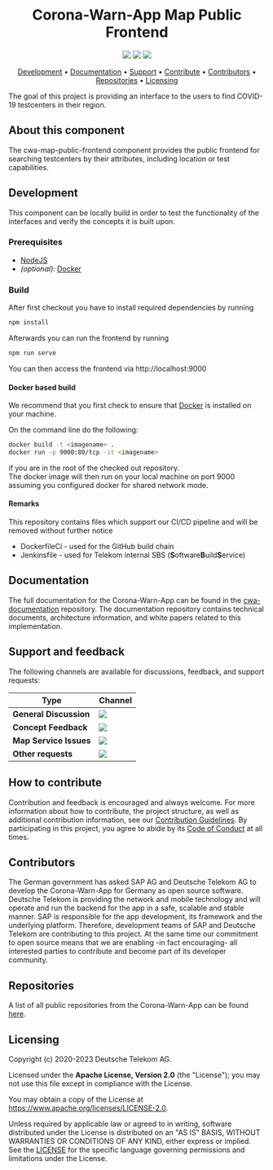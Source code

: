 <h1 align="center">
    Corona-Warn-App Map Public Frontend
</h1>

<p align="center">
    <a href="https://github.com/corona-warn-app/cwa-map-public-frontend/commits/" title="Last Commit"><img src="https://img.shields.io/github/last-commit/corona-warn-app/cwa-map-public-frontend?style=flat"></a>
    <a href="https://github.com/corona-warn-app/cwa-map-public-frontend/issues" title="Open Issues"><img src="https://img.shields.io/github/issues/corona-warn-app/cwa-map-public-frontend?style=flat"></a>
    <a href="https://github.com/corona-warn-app/cwa-map-public-frontend/blob/master/LICENSE" title="License"><img src="https://img.shields.io/badge/License-Apache%202.0-green.svg?style=flat"></a>
</p>

<p align="center">
  <a href="#development">Development</a> •
  <a href="#documentation">Documentation</a> •
  <a href="#support-and-feedback">Support</a> •
  <a href="#how-to-contribute">Contribute</a> •
  <a href="#contributors">Contributors</a> •
  <a href="#repositories">Repositories</a> •
  <a href="#licensing">Licensing</a>
</p>

The goal of this project is providing an interface to the users to find COVID-19 testcenters in their region.

## About this component

The cwa-map-public-frontend component provides the public frontend for searching testcenters by their attributes, including location or test capabilities.

## Development
This component can be locally build in order to test the functionality of the interfaces and verify the concepts it is built upon.

### Prerequisites
- [NodeJS](https://nodejs.org)
- *(optional)*: [Docker](https://www.docker.com)

### Build
After first checkout you have to install required dependencies by running
```bash
npm install
```

Afterwards you can run the frontend by running
```bash
npm run serve
```

You can then access the frontend via http://localhost:9000

#### Docker based build
We recommend that you first check to ensure that [Docker](https://www.docker.com) is installed on your machine.

On the command line do the following:
```bash
docker build -t <imagename> .
docker run -p 9000:80/tcp -it <imagename>
```

if you are in the root of the checked out repository.  
The docker image will then run on your local machine on port 9000 assuming you configured docker for shared network mode.

#### Remarks
This repository contains files which support our CI/CD pipeline and will be removed without further notice
- DockerfileCi - used for the GitHub build chain
- Jenkinsfile - used for Telekom internal SBS (**S**oftware**B**uild**S**ervice)

## Documentation
The full documentation for the Corona-Warn-App can be found in the [cwa-documentation](https://github.com/corona-warn-app/cwa-documentation) repository. The documentation repository contains technical documents, architecture information, and white papers related to this implementation.

## Support and feedback
The following channels are available for discussions, feedback, and support requests:

| Type                     | Channel                                                |
| ------------------------ | ------------------------------------------------------ |
| **General Discussion**   | <a href="https://github.com/corona-warn-app/cwa-documentation/issues/new/choose" title="General Discussion"><img src="https://img.shields.io/github/issues/corona-warn-app/cwa-documentation/question.svg?style=flat-square"></a> </a>   |
| **Concept Feedback**    | <a href="https://github.com/corona-warn-app/cwa-documentation/issues/new/choose" title="Open Concept Feedback"><img src="https://img.shields.io/github/issues/corona-warn-app/cwa-documentation/architecture.svg?style=flat-square"></a>  |
| **Map Service Issues**    | <a href="https://github.com/corona-warn-app/cwa-map-public-frontend/issues" title="Open Issues"><img src="https://img.shields.io/github/issues/corona-warn-app/cwa-map-public-frontend?style=flat"></a>  |
| **Other requests**    | <a href="mailto:opensource@telekom.de" title="Email CWA Team"><img src="https://img.shields.io/badge/email-CWA%20team-green?logo=mail.ru&style=flat-square&logoColor=white"></a>   |

## How to contribute
Contribution and feedback is encouraged and always welcome. For more information about how to contribute, the project structure, as well as additional contribution information, see our [Contribution Guidelines](./CONTRIBUTING.md). By participating in this project, you agree to abide by its [Code of Conduct](./CODE_OF_CONDUCT.md) at all times.

## Contributors
The German government has asked SAP AG and Deutsche Telekom AG to develop the Corona-Warn-App for Germany as open source software. Deutsche Telekom is providing the network and mobile technology and will operate and run the backend for the app in a safe, scalable and stable manner. SAP is responsible for the app development, its framework and the underlying platform. Therefore, development teams of SAP and Deutsche Telekom are contributing to this project. At the same time our commitment to open source means that we are enabling -in fact encouraging- all interested parties to contribute and become part of its developer community.

## Repositories

A list of all public repositories from the Corona-Warn-App can be found [here](https://github.com/corona-warn-app/cwa-documentation/blob/master/README.md#repositories).

## Licensing
Copyright (c) 2020-2023 Deutsche Telekom AG.

Licensed under the **Apache License, Version 2.0** (the "License"); you may not use this file except in compliance with the License.

You may obtain a copy of the License at https://www.apache.org/licenses/LICENSE-2.0.

Unless required by applicable law or agreed to in writing, software distributed under the License is distributed on an "AS IS" BASIS, WITHOUT WARRANTIES OR CONDITIONS OF ANY KIND, either express or implied. See the [LICENSE](./LICENSE) for the specific language governing permissions and limitations under the License.
